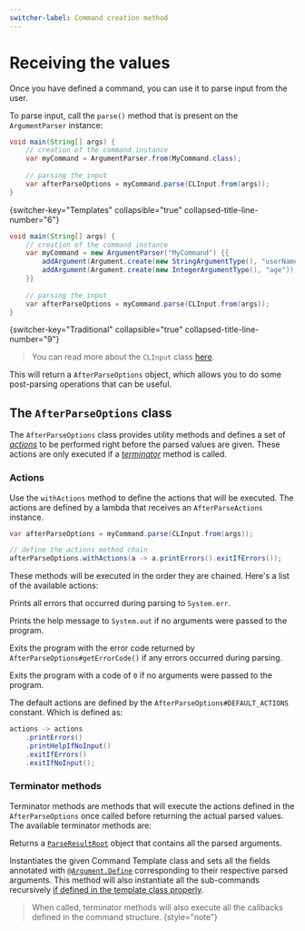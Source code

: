 ```yaml
---
switcher-label: Command creation method
---
```


# Receiving the values

Once you have defined a command, you can use it to parse input from the user.

To parse input, call the ``parse()`` method that is present on the `ArgumentParser` instance:

```Java
void main(String[] args) {
	// creation of the command instance
	var myCommand = ArgumentParser.from(MyCommand.class);
	
	// parsing the input
	var afterParseOptions = myCommand.parse(CLInput.from(args));
}
```
{switcher-key="Templates" collapsible="true" collapsed-title-line-number="6"}

```Java
void main(String[] args) {
	// creation of the command instance
	var myCommand = new ArgumentParser("MyCommand") {{
		addArgument(Argument.create(new StringArgumentType(), "userName"));
		addArgument(Argument.create(new IntegerArgumentType(), "age"));
	}}
	
	// parsing the input
	var afterParseOptions = myCommand.parse(CLInput.from(args));
}
```
{switcher-key="Traditional" collapsible="true" collapsed-title-line-number="9"}

> You can read more about the `CLInput` class [here](CLInput-class.md).

This will return a ``AfterParseOptions`` object, which allows you to do some post-parsing operations that can be
useful.



## The `AfterParseOptions` class

The `AfterParseOptions` class provides utility methods and defines a set of [_actions_](#actions) to be performed right before the
parsed values are given. These actions are only executed if a [_terminator_](#terminator-methods) method is called.

### Actions

Use the `withActions` method to define the actions that will be executed. The actions are defined by a lambda that receives
an `AfterParseActions` instance.

```Java
var afterParseOptions = myCommand.parse(CLInput.from(args));

// define the actions method chain
afterParseOptions.withActions(a -> a.printErrors().exitIfErrors());
```

These methods will be executed in the order they are chained. Here's a list of the available actions:

<deflist>
<def title="printErrors()">

Prints all errors that occurred during parsing to `System.err`.

</def>

<def title="printHelpIfNoInput()">

Prints the help message to `System.out` if no arguments were passed to the program.

</def>

<def title="exitIfErrors()">

Exits the program with the error code returned by `AfterParseOptions#getErrorCode()` if any errors occurred during parsing.

</def>

<def title="exitIfNoInput()">

Exits the program with a code of `0` if no arguments were passed to the program.

</def>

</deflist>


<note>

The default actions are defined by the `AfterParseOptions#DEFAULT_ACTIONS` constant. Which is defined as:

```Java
actions -> actions
	.printErrors()
	.printHelpIfNoInput()
	.exitIfErrors()
	.exitIfNoInput();
```

</note>


### Terminator methods

Terminator methods are methods that will execute the actions defined in the `AfterParseOptions` once called before returning
the actual parsed values. The available terminator methods are:

<deflist>

<def title="getResult()" id="result-method">

Returns a [`ParseResultRoot`](ParseResult.md) object that contains all the parsed arguments.

</def>

<def title="into(Class)" id="into-method">

Instantiates the given Command Template class and sets all the fields annotated with
[`@Argument.Define`](Command-templates.md#the-argument-define-annotation) corresponding to their respective parsed arguments.
This method will also instantiate all the sub-commands recursively
[if defined in the template class properly](Instantiating-Command-Template.md).

</def>

</deflist>

> When called, terminator methods will also execute all the callbacks defined in the command structure.
> {style="note"}